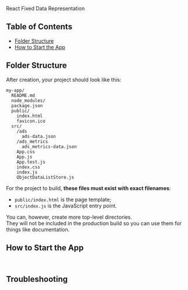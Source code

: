 React Fixed Data Representation

## Table of Contents

- [Folder Structure](#folder-structure)
- [How to Start the App](#updating-to-new-releases)


## Folder Structure

After creation, your project should look like this:

```
my-app/
  README.md
  node_modules/
  package.json
  public/
    index.html
    favicon.ico
  src/
    /ads
      ads-data.json
    /ads_metrics
      ads_metrics-data.json
    App.css
    App.js
    App.test.js
    index.css
    index.js
    ObjectDataListStore.js
```

For the project to build, **these files must exist with exact filenames**:

* `public/index.html` is the page template;
* `src/index.js` is the JavaScript entry point.

You can, however, create more top-level directories.<br>
They will not be included in the production build so you can use them for things like documentation.


## How to Start the App



```


```






## Troubleshooting


